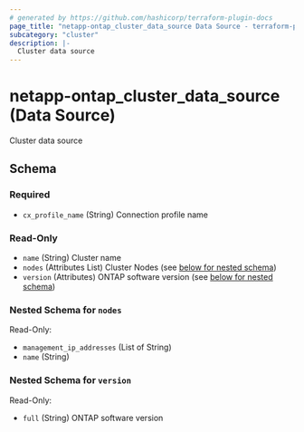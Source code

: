 ```yaml
---
# generated by https://github.com/hashicorp/terraform-plugin-docs
page_title: "netapp-ontap_cluster_data_source Data Source - terraform-provider-netapp-ontap"
subcategory: "cluster"
description: |-
  Cluster data source
---
```


# netapp-ontap_cluster_data_source (Data Source)

Cluster data source



<!-- schema generated by tfplugindocs -->
## Schema

### Required

- `cx_profile_name` (String) Connection profile name

### Read-Only

- `name` (String) Cluster name
- `nodes` (Attributes List) Cluster Nodes (see [below for nested schema](#nestedatt--nodes))
- `version` (Attributes) ONTAP software version (see [below for nested schema](#nestedatt--version))

<a id="nestedatt--nodes"></a>
### Nested Schema for `nodes`

Read-Only:

- `management_ip_addresses` (List of String)
- `name` (String)


<a id="nestedatt--version"></a>
### Nested Schema for `version`

Read-Only:

- `full` (String) ONTAP software version


